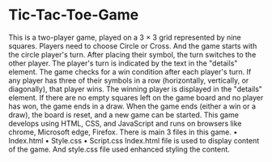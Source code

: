 # Tic-Tac-Toe-Game

This is a two-player game, played on a 3 × 3 grid represented by nine squares. Players need to choose
Circle or Cross. And the game starts with the circle player's turn. After placing their symbol, the turn
switches to the other player. The player's turn is indicated by the text in the "details" element. The game
checks for a win condition after each player's turn. If any player has three of their symbols in a row
(horizontally, vertically, or diagonally), that player wins. The winning player is displayed in the "details"
element. If there are no empty squares left on the game board and no player has won, the game ends in
a draw. When the game ends (either a win or a draw), the board is reset, and a new game can be started.
This game develops using HTML, CSS, and JavaScript and runs on browsers like chrome, Microsoft edge,
Firefox.
There is main 3 files in this game.
• Index.html
• Style.css
• Script.css
Index.html file is used to display content of the game. And style.css file used enhanced styling the
content.
